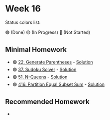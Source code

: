 # Week 16

Status colors list:

🟢 (Done)
🟡 (In Progress)
🔴 (Not Started)

## Minimal Homework

- 🟢 [22. Generate Parentheses](https://leetcode.com/problems/generate-parentheses/description/) - [Solution]()
- 🟢 [37. Sudoku Solver](https://leetcode.com/problems/sudoku-solver/description/) - [Solution]()
- 🟢 [51. N-Queens](https://leetcode.com/problems/n-queens/description/) - [Solution]()
- 🟢 [416. Partition Equal Subset Sum](https://leetcode.com/problems/partition-equal-subset-sum/description/) - [Solution]()


## Recommended Homework

- 

